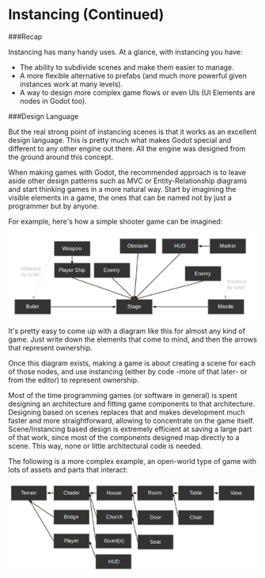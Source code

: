 # Instancing (Continued)

###Recap

Instancing has many handy uses. At a glance, with instancing you have:

* The ability to subdivide scenes and make them easier to manage.
* A more flexible alternative to prefabs (and much more powerful given instances work at many levels).
* A way to design more complex game flows or even UIs (UI Elements are nodes in Godot too). 

###Design Language

But the real strong point of instancing scenes is that it works as an excellent design language. This is pretty much what makes Godot special and different to any other engine out there. All the engine was designed from the ground around this concept.

When making games with Godot, the recommended approach is to leave aside other design patterns such as MVC or Entity-Relationship diagrams and start thinking games in a more natural way. Start by imagining the visible elements in a game, the ones that can be named not by just a programmer but by anyone.

For example, here's how a simple shooter game can be imagined:

<p align="center"><img src="images/shooter_instancing.png"/></p>

It's pretty easy to come up with a diagram like this for almost any kind of game. Just write down the elements that come to mind, and then the arrows that represent ownership.

Once this diagram exists, making a game is about creating a scene for each of those nodes, and use instancing (either by code -more of that later- or from the editor) to represent ownership. 

Most of the time programming games (or software in general) is spent designing an architecture and fitting game components to that architecture. Designing based on scenes replaces that and makes development much faster and more straightforward, allowing to concentrate on the game itself. Scene/Instancing based design is extremely efficient at saving a large part of that work, since most of the components designed map directly to a scene. This way, none or little architectural code is needed.

The following is a more complex example, an open-world type of game with lots of assets and parts that interact: 

<p align="center"><img src="images/openworld_instancing.png"/></p>








